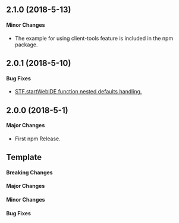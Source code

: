 ## 2.1.0 (2018-5-13)

#### Minor Changes

- The example for using client-tools feature is included in the npm package.


## 2.0.1 (2018-5-10)

#### Bug Fixes

- [STF.startWebIDE function nested defaults handling.](https://github.com/SAP/webide-client-tools/issues/37)

## 2.0.0 (2018-5-1)

#### Major Changes

- First npm Release.

## Template
#### Breaking Changes
#### Major Changes
#### Minor Changes
#### Bug Fixes
